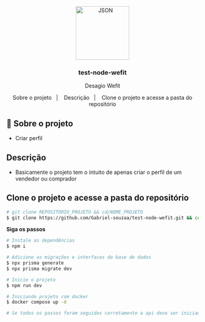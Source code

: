 <div align="center">
	 <img alt="JSON" align="center" src="https://repository-images.githubusercontent.com/597296499/88194859-48d2-4098-8245-60569b575237" width="140px">
</div>

<div align="center">
  <h3>
    test-node-wefit
  </h3>

  <p>
  Desagio Wefit
  <p>
    <a >Sobre o projeto</a>&nbsp;&nbsp;&nbsp;|&nbsp;&nbsp;&nbsp;
    <a > Descrição</a>&nbsp;&nbsp;&nbsp;|&nbsp;&nbsp;&nbsp;
    <a>Clone o projeto e acesse a pasta do repositório</a>
  </p>

</div>

## 📘 Sobre o projeto

- <p>Criar perfil</p>

## Descrição

- <p>Basicamente o projeto tem o intuito de apenas criar o perfil de um vendedor ou comprador</p>


## Clone o projeto e acesse a pasta do repositório

```bash
# git clone REPOSITÓRIO_PROJETO && cd/NOME_PROJETO
$ git clone https://github.com/Gabriel-souzaa/test-node-wefit.git && cd test-node-wefit
```

**Siga os passos**

```bash
# Instale as dependências
$ npm i

# Adicione as migrações e interfaces da base de dados
$ npx prisma generate
$ npx prisma migrate dev

# Inicie o projeto
$ npm run dev

# Iniciando projeto com docker
$ docker compose up -d

# Se todos os passos foram seguidos corretamente a api deve ser iniciada
```